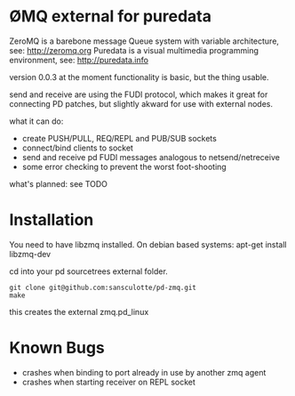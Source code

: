ØMQ external for puredata
=========================

ZeroMQ is a barebone message Queue system with variable architecture, see:
http://zeromq.org
Puredata is a visual multimedia programming environment, see:
http://puredata.info

version 0.0.3
at the moment functionality is basic, but the thing usable.

send and receive are using the FUDI protocol, which makes it great for
connecting PD patches, but slightly akward for use with external nodes.


what it can do:
* create PUSH/PULL, REQ/REPL and PUB/SUB sockets
* connect/bind clients to socket
* send and receive pd FUDI messages analogous to netsend/netreceive
* some error checking to prevent the worst foot-shooting

what's planned:
see TODO



Installation
============

You need to have libzmq installed. On debian based systems:
apt-get install libzmq-dev

cd into your pd sourcetrees external folder.

    git clone git@github.com:sansculotte/pd-zmq.git
    make

this creates the external zmq.pd_linux



Known Bugs
==========

* crashes when binding to port already in use by another zmq agent
* crashes when starting receiver on REPL socket
